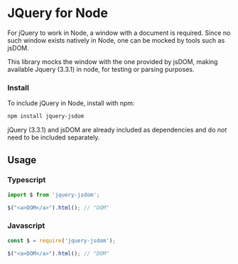 # JQuery for Node

For jQuery to work in Node, a window with a document is required. Since no such window exists natively in Node, one can be mocked by tools such as jsDOM. 

This library mocks the window with the one provided by jsDOM, making available Jquery (3.3.1) in node, for testing or parsing purposes.

### Install

To include jQuery in Node, install with npm:

```bash
npm install jquery-jsdom
```

jQuery (3.3.1) and jsDOM are already included as dependencies and do *not* need to be included separately.

## Usage

### Typescript

```ts
import $ from 'jquery-jsdom';

$("<a>DOM</a>").html(); // "DOM"
```

### Javascript

```ts
const $ = require('jquery-jsdom');

$("<a>DOM</a>").html(); // "DOM"
```